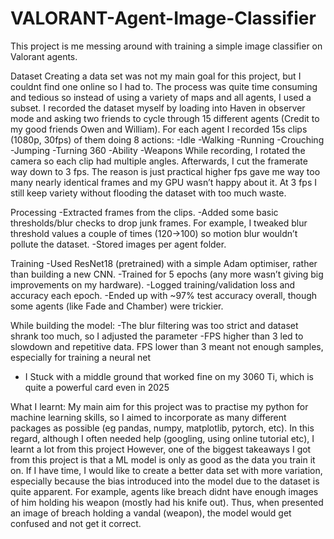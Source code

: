 # VALORANT-Agent-Image-Classifier
This project is me messing around with training a simple image classifier on Valorant agents.

Dataset
Creating a data set was not my main goal for this project, but I couldnt find one online so I had to. The process was quite time consuming and tedious so instead of using a variety of maps and all agents, I used a subset.
I recorded the dataset myself by loading into Haven in observer mode and asking two friends to cycle through 15 different agents (Credit to my good friends Owen and William). For each agent I recorded 15s clips (1080p, 30fps) of them doing 8 actions:
-Idle
-Walking
-Running
-Crouching
-Jumping
-Turning 360
-Ability
-Weapons
While recording, I rotated the camera so each clip had multiple angles. Afterwards, I cut the framerate way down to 3 fps. The reason is just practical higher fps gave me way too many nearly identical frames and my GPU wasn’t happy about it. At 3 fps I still keep variety without flooding the dataset with too much waste.

Processing
-Extracted frames from the clips.
-Added some basic thresholds/blur checks to drop junk frames. For example, I tweaked blur threshold values a couple of times (120→100) so motion blur wouldn’t pollute the dataset.
-Stored images per agent folder.

Training
-Used ResNet18 (pretrained) with a simple Adam optimiser, rather than building a new CNN.
-Trained for 5 epochs (any more wasn’t giving big improvements on my hardware).
-Logged training/validation loss and accuracy each epoch.
-Ended up with ~97% test accuracy overall, though some agents (like Fade and Chamber) were trickier.

While building the model:
-The blur filtering was too strict and dataset shrank too much, so I adjusted the parameter
-FPS higher than 3 led to slowdown and repetitive data. FPS lower than 3 meant not enough samples, especially for training a neural net
- I Stuck with a middle ground that worked fine on my 3060 Ti, which is quite a powerful card even in 2025

What I learnt:
My main aim for this project was to practise my python for machine learning skills, so I aimed to incorporate as many different packages as possible (eg pandas, numpy, matplotlib, pytorch, etc). In this regard, although I often needed help (googling, using online tutorial etc), I learnt a lot from this project
However, one of the biggest takeaways I got from this project is that a ML model is only as good as the data you train it on. If I have time, I would like to create a better data set with more variation, especially because the bias introduced into the model due to the dataset is quite apparent. For example, agents like breach didnt have enough images of him holding his weapon (mostly had his knife out). Thus, when presented an image of breach holding a vandal (weapon), the model would get confused and not get it correct.
